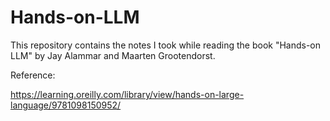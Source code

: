 # Hands-on-LLM

This repository contains the notes I took while reading the book "Hands-on LLM" by  Jay Alammar and Maarten Grootendorst.

Reference:

https://learning.oreilly.com/library/view/hands-on-large-language/9781098150952/

